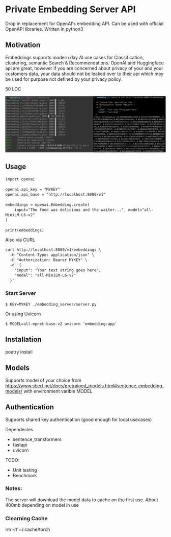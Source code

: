 # Private Embedding Server API

Drop in replacement for OpenAI's embedding API. Can be used with official OpenAPI libraries. Written in python3

## Motivation

Embeddings supports modern day AI use cases for Classification, clustering, semantic Search & Recommendations. OpenAI and Huggingface api are great, however if you are concerned about privacy of your and your customers data, your data should not be leaked over to their api which may be used for purpose not defined by your privacy policy.

50 LOC

![Private Embedding Server](images/example.jpeg "Private Embedding Server")

## Usage

```
import openai

openai.api_key = "MYKEY"
openai.api_base = "http://localhost:8080/v1"

embeddings = openai.Embedding.create(
    input="The food was delicious and the waiter...", model="all-MiniLM-L6-v2"
)

print(embeddings)
```

Also via CURL

```
curl http://localhost:8000/v1/embeddings \
  -H "Content-Type: application/json" \
  -H "Authorization: Bearer MYKEY" \
  -d '{
    "input": "Your text string goes here",
    "model": "all-MiniLM-L6-v2"
  }'
```

### Start Server

```
$ KEY=MYKEY ./embedding_server/server.py
```

Or using Uvicorn

```
$ MODEL=all-mpnet-base-v2 uvicorn 'embedding:app'
```

## Installation

poetry install

## Models

Supports model of your choice from https://www.sbert.net/docs/pretrained_models.html#sentence-embedding-models/ with environment varible MODEL

## Authentication

Supports shared key authentication (good enough for local usecases)

Dependecies

- sentence_transformers
- fastapi
- uvicorn

TODO:

- Unit testing
- Benchmark

### Notes:

The server will download the model data to cache on the first use. About 400mb depending on model in use

### Clearning Cache

rm -rf ~/.cache/torch
